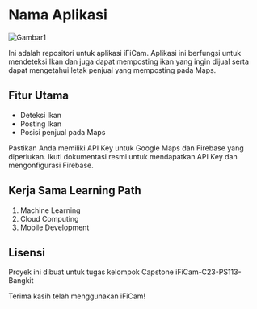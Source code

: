 # Nama Aplikasi

![Gambar1](https://github.com/azvadennys/iFiCam-C23-PS113-Bangkit/assets/71117133/07b822df-8322-4af7-85f1-9b0ced39f2c7)

Ini adalah repositori untuk aplikasi iFiCam. Aplikasi ini berfungsi untuk mendeteksi Ikan dan juga dapat memposting ikan yang ingin dijual serta dapat mengetahui letak penjual yang memposting pada Maps.

## Fitur Utama

- Deteksi Ikan
- Posting Ikan
- Posisi penjual pada Maps

Pastikan Anda memiliki API Key untuk Google Maps dan Firebase yang diperlukan. Ikuti dokumentasi resmi untuk mendapatkan API Key dan mengonfigurasi Firebase.

## Kerja Sama Learning Path

1. Machine Learning
2. Cloud Computing
3. Mobile Development

## Lisensi

Proyek ini dibuat untuk tugas kelompok Capstone iFiCam-C23-PS113-Bangkit

Terima kasih telah menggunakan iFiCam!

